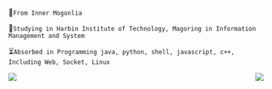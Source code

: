 
🤣`From Inner Mogonlia`

🤗`Studying in Harbin Institute of Technology, Magoring in Information Management and System`

⏳`Absorbed in Programming java, python, shell, javascript, c++, Including Web, Socket, Linux`

<img align="left" src="https://github-readme-stats.vercel.app/api?username=WangDanPeng&show_icons=true">


<img align="right" src="https://github-readme-stats.vercel.app/api/top-langs/?username=AdamZHC">
